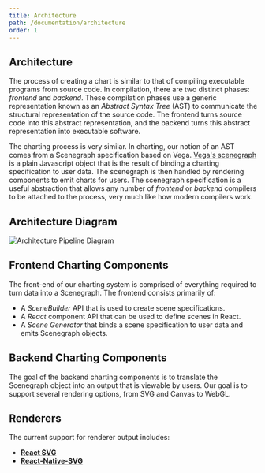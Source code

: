 ```yaml
---
title: Architecture
path: /documentation/architecture
order: 1
---
```


## Architecture

The process of creating a chart is similar to that of compiling executable
programs from source code. In compilation, there are two distinct
phases: _frontend_ and _backend_. These compilation phases use a generic
representation known as an _Abstract Syntax Tree_ (AST) to communicate the
structural representation of the source code. The frontend turns source code
into this abstract representation, and the backend turns this abstract
representation into executable software.

The charting process is very similar. In charting, our notion of an AST comes
from a Scenegraph specification based on Vega.
[Vega's scenegraph](https://github.com/vega/vega-scenegraph) is a plain
Javascript object that is the result of binding a charting specification to
user data. The scenegraph is then handled by rendering components to emit
charts for users. The scenegraph specification is a useful abstraction that
allows any number of _frontend_ or _backend_ compilers to be attached to the
process, very much like how modern compilers work.

## Architecture Diagram

![Architecture Pipeline Diagram](/images/architecture_pipeline.png)

## Frontend Charting Components

The front-end of our charting system is comprised of everything required to
turn data into a Scenegraph. The frontend consists primarily of:

- A _SceneBuilder_ API that is used to create scene specifications.
- A _React_ component API that can be used to define scenes in React.
- A _Scene Generator_ that binds a scene specification to user data and emits
  Scenegraph objects.

## Backend Charting Components

The goal of the backend charting components is to translate the Scenegraph
object into an output that is viewable by users. Our goal is to support
several rendering options, from SVG and Canvas to WebGL.

## Renderers

The current support for renderer output includes:

- [**React SVG**](https://npmjs.org/package/@chart-parts/react-svg-renderer)
- [**React-Native-SVG**](https://npmjs.org/package/@chart-parts/react-svg-renderer)
